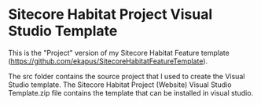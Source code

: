 # Sitecore Habitat Project Visual Studio Template
This is the "Project" version of my Sitecore Habitat Feature template (https://github.com/ekapus/SitecoreHabitatFeatureTemplate).

The src folder contains the source project that I used to create the Visual Studio template. The Sitecore Habitat Project (Website) Visual Studio Template.zip file contains the template that can be installed in visual studio.
